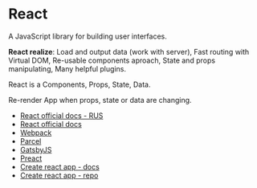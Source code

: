 # React
A JavaScript library for building user interfaces.

**React realize**: Load and output data (work with server), Fast routing with Virtual DOM, Re-usable components aproach, State and props manipulating, Many helpful plugins.

React is a Components, Props, State, Data.

Re-render App when props, state or data are changing.

* [React official docs - RUS](https://ru.reactjs.org/)
* [React official docs](https://reactjs.org/)
* [Webpack](https://webpack.js.org/)
* [Parcel](https://parceljs.org/)
* [GatsbyJS](https://www.gatsbyjs.org/)
* [Preact](https://preactjs.com/)
* [Create react app - docs](https://reactjs.org/docs/create-a-new-react-app.html)
* [Create react app - repo](https://github.com/facebook/create-react-app)
